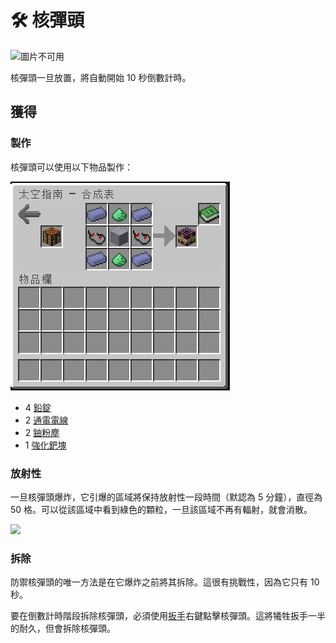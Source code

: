 # 🛠 核彈頭



![圖片不可用](https://camo.githubusercontent.com/62a0a99567dab63122cb8b335b6de4da42b73619068ffe77000fba56355b9ade/68747470733a2f2f692e696d6775722e636f6d2f6769367634736f2e706e67)

核彈頭一旦放置，將自動開始 10 秒倒數計時。

## 獲得

### 製作

核彈頭可以使用以下物品製作：

![](<../.gitbook/assets/image (213).png>)

* 4 [鉛錠](../item-1/Lead-Ingot.md)
* 2 [通電電線](energized-wire.md)
* 2 [鈾粉塵](uranium-dust.md)
* 1 [強化鈀塊](../item-1/qiang-hua-ba-kuai.md)

### 放射性

一旦核彈頭爆炸，它引爆的區域將保持放射性一段時間（默認為 5 分鐘），直徑為 50 格。可以從該區域中看到綠色的顆粒，一旦該區域不再有輻射，就會消散。

![](https://camo.githubusercontent.com/cc006aee6add956a19e0440730326e229fb892ea2798db889c07fb14362003d6/68747470733a2f2f692e696d6775722e636f6d2f316349464c62522e706e67)

### 拆除

防禦核彈頭的唯一方法是在它爆炸之前將其拆除。這很有挑戰性，因為它只有 10 秒。

要在倒數計時階段拆除核彈頭，必須使用[扳手](Wrench.md)右鍵點擊核彈頭。這將犧牲扳手一半的耐久，但會拆除核彈頭。
